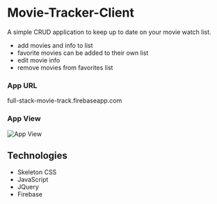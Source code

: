 # Movie-Tracker-Client

A simple CRUD application to keep up to date on your movie watch list.
* add movies and info to list 
* favorite movies can be added to their own list
* edit movie info  
* remove movies from favorites list

### App URL
full-stack-movie-track.firebaseapp.com

### App View
![App View](https://user-images.githubusercontent.com/20818309/32567901-f4f04738-c479-11e7-929d-4f1b7574137b.png)

## Technologies
* Skeleton CSS
* JavaScript
* JQuery
* Firebase
